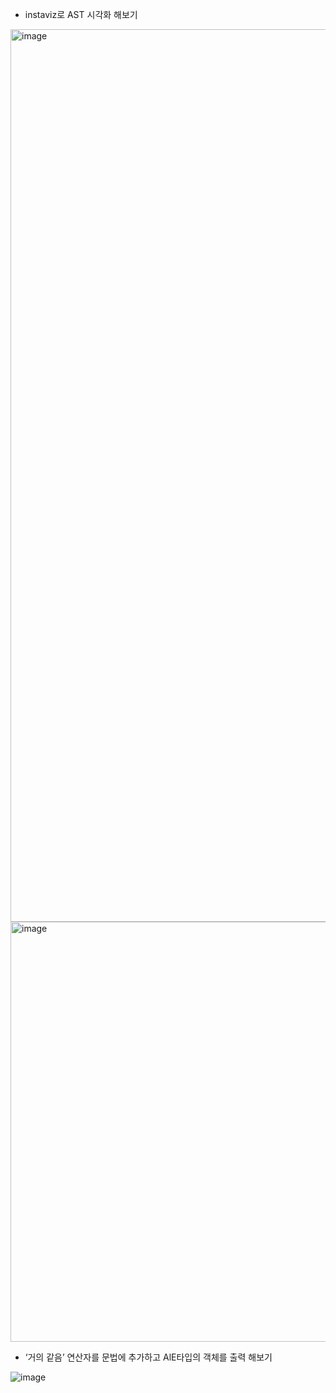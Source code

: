 - instaviz로 AST 시각화 해보기

<img width="1428" alt="image" src="https://github.com/Pseudo-Lab/CPython-Guide/assets/54731898/463a8095-61f8-49fc-9cf6-3b4ca055f8cf">

<img width="672" alt="image" src="https://github.com/Pseudo-Lab/CPython-Guide/assets/54731898/8ef2b13c-184f-4c25-a35f-841c31376fd8">

- ‘거의 같음’ 연산자를 문법에 추가하고 AlE타입의 객체를 출력 해보기

![image](https://github.com/Pseudo-Lab/CPython-Guide/assets/54731898/290ac139-45d7-437f-ac42-bea19213f977)
